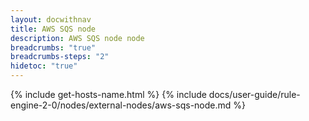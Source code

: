 ```yaml
---
layout: docwithnav
title: AWS SQS node
description: AWS SQS node node
breadcrumbs: "true"
breadcrumbs-steps: "2"
hidetoc: "true"
---
```


{% include get-hosts-name.html %}
{% include docs/user-guide/rule-engine-2-0/nodes/external-nodes/aws-sqs-node.md %}
